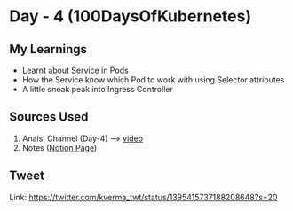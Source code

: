 # Day - 4 (100DaysOfKubernetes)

## My Learnings

* Learnt about Service in Pods
* How the Service know which Pod to work with using Selector attributes
* A little sneak peak into Ingress Controller

## Sources Used

1. Anais' Channel (Day-4) --> [video](https://www.youtube.com/watch?v=cmc4f4TyHaU&list=PLWnens-FYbIpUpmiiNYfkqTZQUYppGMFV&index=5)
2. Notes ([Notion Page](https://www.notion.so/Day-4-Looking-at-Services-b0e7a6aa09fc4de39ad107ea133c708f))
## Tweet

Link: https://twitter.com/kverma_twt/status/1395415737188208648?s=20
